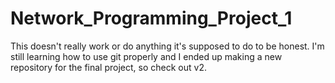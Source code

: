 # Network_Programming_Project_1
This doesn't really work or do anything it's supposed to do to be honest. I'm still learning how 
to use git properly and I ended up making a new repository for the final project, so check out v2.
